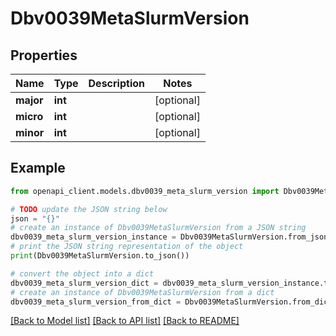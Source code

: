 # Dbv0039MetaSlurmVersion


## Properties

Name | Type | Description | Notes
------------ | ------------- | ------------- | -------------
**major** | **int** |  | [optional] 
**micro** | **int** |  | [optional] 
**minor** | **int** |  | [optional] 

## Example

```python
from openapi_client.models.dbv0039_meta_slurm_version import Dbv0039MetaSlurmVersion

# TODO update the JSON string below
json = "{}"
# create an instance of Dbv0039MetaSlurmVersion from a JSON string
dbv0039_meta_slurm_version_instance = Dbv0039MetaSlurmVersion.from_json(json)
# print the JSON string representation of the object
print(Dbv0039MetaSlurmVersion.to_json())

# convert the object into a dict
dbv0039_meta_slurm_version_dict = dbv0039_meta_slurm_version_instance.to_dict()
# create an instance of Dbv0039MetaSlurmVersion from a dict
dbv0039_meta_slurm_version_from_dict = Dbv0039MetaSlurmVersion.from_dict(dbv0039_meta_slurm_version_dict)
```
[[Back to Model list]](../README.md#documentation-for-models) [[Back to API list]](../README.md#documentation-for-api-endpoints) [[Back to README]](../README.md)


